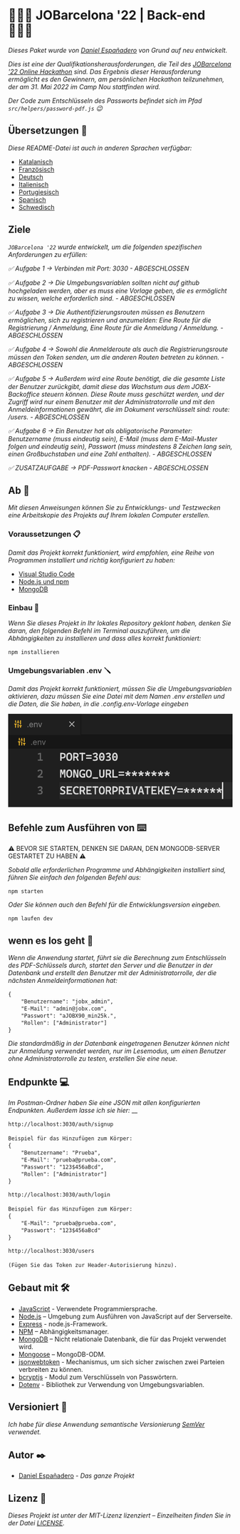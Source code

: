 # 👨🏻‍💻 JOBarcelona '22 | Back-end 👨🏻‍💻

_Dieses Paket wurde von [Daniel Españadero](https://github.com/DanielEspanadero) von Grund auf neu entwickelt._

_Dies ist eine der Qualifikationsherausforderungen, die Teil des [JOBarcelona '22 Online Hackathon](https://nuwe.io/challenge/jobarcelona-'22-back-end) sind. Das Ergebnis dieser Herausforderung ermöglicht es den Gewinnern, am persönlichen Hackathon teilzunehmen, der am 31. Mai 2022 im Camp Nou stattfinden wird._

_Der Code zum Entschlüsseln des Passworts befindet sich im Pfad `src/helpers/password-pdf.js` 😉_

## Übersetzungen 💬

_Diese README-Datei ist auch in anderen Sprachen verfügbar:_
- [Katalanisch](https://github.com/DanielEspanadero/hackathon-jobarcelona22-back-javascript/blob/main/docs/README-cat.md)
- [Französisch](https://github.com/DanielEspanadero/hackathon-jobarcelona22-back-javascript/blob/main/docs/README-fr.md)
- [Deutsch](https://github.com/DanielEspanadero/hackathon-jobarcelona22-back-javascript/blob/main/docs/README-de.md)
- [Italienisch](https://github.com/DanielEspanadero/hackathon-jobarcelona22-back-javascript/blob/main/docs/README-it.md)
- [Portugiesisch](https://github.com/DanielEspanadero/hackathon-jobarcelona22-back-javascript/blob/main/docs/README-pt.md)
- [Spanisch](https://github.com/DanielEspanadero/hackathon-jobarcelona22-back-javascript/blob/main/docs/README-es.md)
- [Schwedisch](https://github.com/DanielEspanadero/hackathon-jobarcelona22-back-javascript/blob/main/docs/README-se.md)

## Ziele
_`JOBarcelona '22` wurde entwickelt, um die folgenden spezifischen Anforderungen zu erfüllen:_

_✅ Aufgabe 1 → Verbinden mit Port: 3030 - ABGESCHLOSSEN_

_✅ Aufgabe 2 → Die Umgebungsvariablen sollten nicht auf github hochgeladen werden, aber es muss eine Vorlage geben, die es ermöglicht zu wissen, welche erforderlich sind. - ABGESCHLOSSEN_

_✅ Aufgabe 3 → Die Authentifizierungsrouten müssen es Benutzern ermöglichen, sich zu registrieren und anzumelden: Eine Route für die Registrierung / Anmeldung, Eine Route für die Anmeldung / Anmeldung. - ABGESCHLOSSEN_

_✅ Aufgabe 4 → Sowohl die Anmelderoute als auch die Registrierungsroute müssen den Token senden, um die anderen Routen betreten zu können. - ABGESCHLOSSEN_

_✅ Aufgabe 5 → Außerdem wird eine Route benötigt, die die gesamte Liste der Benutzer zurückgibt, damit diese das Wachstum aus dem JOBX-Backoffice steuern können. Diese Route muss geschützt werden, und der Zugriff wird nur einem Benutzer mit der Administratorrolle und mit den Anmeldeinformationen gewährt, die im Dokument verschlüsselt sind: route: /users. - ABGESCHLOSSEN_

_✅ Aufgabe 6 → Ein Benutzer hat als obligatorische Parameter: Benutzername (muss eindeutig sein), E-Mail (muss dem E-Mail-Muster folgen und eindeutig sein), Passwort (muss mindestens 8 Zeichen lang sein, einen Großbuchstaben und eine Zahl enthalten). - ABGESCHLOSSEN_

_✅ ZUSATZAUFGABE → PDF-Passwort knacken - ABGESCHLOSSEN_

## Ab 🚀

_Mit diesen Anweisungen können Sie zu Entwicklungs- und Testzwecken eine Arbeitskopie des Projekts auf Ihrem lokalen Computer erstellen._

### Voraussetzungen 📋

_Damit das Projekt korrekt funktioniert, wird empfohlen, eine Reihe von Programmen installiert und richtig konfiguriert zu haben:_
- [Visual Studio Code](https://code.visualstudio.com/download)
- [Node.js und npm](https://nodejs.org/es/)
- [MongoDB](https://docs.mongodb.com/manual/installation/)

### Einbau 🔧

_Wenn Sie dieses Projekt in Ihr lokales Repository geklont haben, denken Sie daran, den folgenden Befehl im Terminal auszuführen, um die Abhängigkeiten zu installieren und dass alles korrekt funktioniert:_
```
npm installieren
```

### Umgebungsvariablen .env 🪛

_Damit das Projekt korrekt funktioniert, müssen Sie die Umgebungsvariablen aktivieren, dazu müssen Sie eine Datei mit dem Namen .env erstellen und die Daten, die Sie haben, in die .config.env-Vorlage eingeben_

![Demo](https://github.com/DanielEspanadero/hackathon-jobarcelona22-back-javascript/blob/main/docs/env.png)

## Befehle zum Ausführen von ⌨️

⚠️ BEVOR SIE STARTEN, DENKEN SIE DARAN, DEN MONGODB-SERVER GESTARTET ZU HABEN ⚠️

_Sobald alle erforderlichen Programme und Abhängigkeiten installiert sind, führen Sie einfach den folgenden Befehl aus:_
```
npm starten
```
_Oder Sie können auch den Befehl für die Entwicklungsversion eingeben._
```
npm laufen dev
```

## wenn es los geht 🤔
_Wenn die Anwendung startet, führt sie die Berechnung zum Entschlüsseln des PDF-Schlüssels durch, startet den Server und die Benutzer in der Datenbank und erstellt den Benutzer mit der Administratorrolle, der die nächsten Anmeldeinformationen hat:_
```
{
    "Benutzername": "jobx_admin",
    "E-Mail": "admin@jobx.com",
    "Passwort": "aJOBX90_min25k.",
    "Rollen": ["Administrator"]
}
```
_Die standardmäßig in der Datenbank eingetragenen Benutzer können nicht zur Anmeldung verwendet werden, nur im Lesemodus, um einen Benutzer ohne Administratorrolle zu testen, erstellen Sie eine neue._

## Endpunkte 💻

_Im Postman-Ordner haben Sie eine JSON mit allen konfigurierten Endpunkten._
_Außerdem lasse ich sie hier:_
__
```
http://localhost:3030/auth/signup

Beispiel für das Hinzufügen zum Körper:
{
    "Benutzername": "Prueba",
    "E-Mail": "prueba@prueba.com",
    "Passwort": "123$456aBcd",
    "Rollen": ["Administrator"]
}
```
```
http://localhost:3030/auth/login

Beispiel für das Hinzufügen zum Körper:
{
    "E-Mail": "prueba@prueba.com",
    "Passwort": "123$456aBcd"
}
```
```
http://localhost:3030/users

(Fügen Sie das Token zur Header-Autorisierung hinzu).
```

## Gebaut mit 🛠️

* [JavaScript](https://developer.mozilla.org/es/docs/Web/JavaScript) - Verwendete Programmiersprache.
* [Node.js](https://nodejs.org/es/docs/) – Umgebung zum Ausführen von JavaScript auf der Serverseite.
* [Express](https://www.npmjs.com/package/express) - node.js-Framework.
* [NPM](https://www.npmjs.com/) – Abhängigkeitsmanager.
* [MongoDB](https://docs.mongodb.com/) – Nicht relationale Datenbank, die für das Projekt verwendet wird.
* [Mongoose](https://mongoosejs.com/docs/guide.html) – MongoDB-ODM.
* [jsonwebtoken](https://www.npmjs.com/package/jsonwebtoken) - Mechanismus, um sich sicher zwischen zwei Parteien verbreiten zu können.
* [bcryptjs](https://www.npmjs.com/package/bcryptjs) - Modul zum Verschlüsseln von Passwörtern.
* [Dotenv](https://www.npmjs.com/package/dotenv) - Bibliothek zur Verwendung von Umgebungsvariablen.

## Versioniert 📌

_Ich habe für diese Anwendung semantische Versionierung [SemVer](http://semver.org/) verwendet._

## Autor ✒️

* [Daniel Españadero](https://github.com/DanielEspanadero) - *Das ganze Projekt*

## Lizenz 📄

_Dieses Projekt ist unter der MIT-Lizenz lizenziert – Einzelheiten finden Sie in der Datei [LICENSE](https://github.com/DanielEspanadero/hackathon-jobarcelona22-back-javascript/blob/main/LICENSE)._